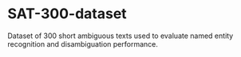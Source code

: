 # SAT-300-dataset
Dataset of 300 short ambiguous texts used to evaluate named entity recognition and disambiguation performance.
